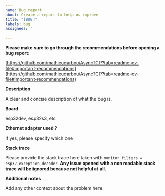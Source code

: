 ```yaml
---
name: Bug report
about: Create a report to help us improve
title: "[BUG]"
labels: bug
assignees: ''

---
```


**Please make sure to go through the recommendations before opening a bug report:**

[https://github.com/mathieucarbou/AsyncTCP?tab=readme-ov-file#important-recommendations](https://github.com/mathieucarbou/AsyncTCP?tab=readme-ov-file#important-recommendations)

**Description**

A clear and concise description of what the bug is.

**Board**

esp32dev, esp32s3, etc

**Ethernet adapter used ?**

If yes, please specify which one

**Stack trace**

Please provide the stack trace here taken with `monitor_filters = esp32_exception_decoder`.
**Any issue opened with a non readable stack trace will be ignored because not helpful at all.**

**Additional notes**

Add any other context about the problem here.
